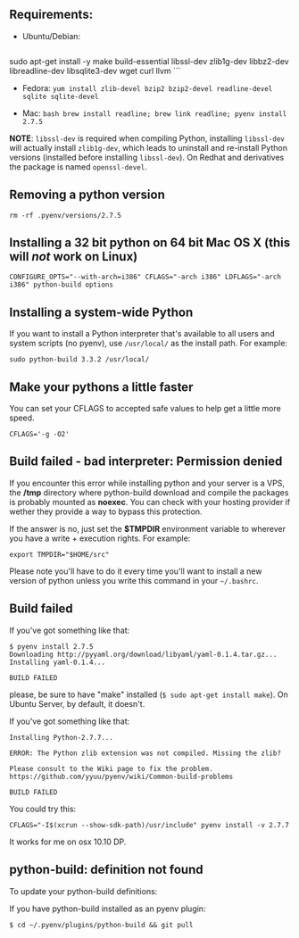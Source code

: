 ## Requirements:

* Ubuntu/Debian: 
    ```
sudo apt-get install -y make build-essential libssl-dev zlib1g-dev libbz2-dev \
libreadline-dev libsqlite3-dev wget curl llvm
    ``` 

* Fedora: 
    `yum install zlib-devel bzip2 bzip2-devel readline-devel sqlite sqlite-devel`

* Mac: 
    ```bash brew install readline; brew link readline; pyenv install 2.7.5```


**NOTE**: `libssl-dev` is required when compiling Python, installing `libssl-dev` will actually install `zlib1g-dev`, which leads to uninstall and re-install Python versions (installed before installing `libssl-dev`). On Redhat and derivatives the package is named `openssl-devel`.


## Removing a python version

    rm -rf .pyenv/versions/2.7.5

## Installing a 32 bit python on 64 bit Mac OS X (this will *not* work on Linux)

    CONFIGURE_OPTS="--with-arch=i386" CFLAGS="-arch i386" LDFLAGS="-arch i386" python-build options

## Installing a system-wide Python
If you want to install a Python interpreter that's available to all users and system scripts (no pyenv), use `/usr/local/` as the install path. For example:

    sudo python-build 3.3.2 /usr/local/

## Make your pythons a little faster
You can set your CFLAGS to accepted safe values to help get a little more speed.

    CFLAGS='-g -O2'

## Build failed - bad interpreter: Permission denied

If you encounter this error while installing python and your server is a VPS, the **/tmp** directory where python-build download and compile the packages is probably mounted as **noexec**. You can check with your hosting provider if wether they provide a way to bypass this protection.

If the answer is no, just set the **$TMPDIR** environment variable to wherever you have a write + execution rights. For example:

    export TMPDIR="$HOME/src"

Please note you'll have to do it every time you'll want to install a new version of python unless you write this command in your `~/.bashrc`.

## Build failed

If you've got something like that:

```
$ pyenv install 2.7.5
Downloading http://pyyaml.org/download/libyaml/yaml-0.1.4.tar.gz...
Installing yaml-0.1.4...

BUILD FAILED
```

please, be sure to have "make" installed (```$ sudo apt-get install make```). On Ubuntu Server, by default, it doesn't.

If you've got something like that:

```
Installing Python-2.7.7...

ERROR: The Python zlib extension was not compiled. Missing the zlib?

Please consult to the Wiki page to fix the problem.
https://github.com/yyuu/pyenv/wiki/Common-build-problems

BUILD FAILED
```

You could try this:

```
CFLAGS="-I$(xcrun --show-sdk-path)/usr/include" pyenv install -v 2.7.7
```

It works for me on osx 10.10 DP.

## python-build: definition not found

To update your python-build definitions:

If you have python-build installed as an pyenv plugin:
    
    $ cd ~/.pyenv/plugins/python-build && git pull